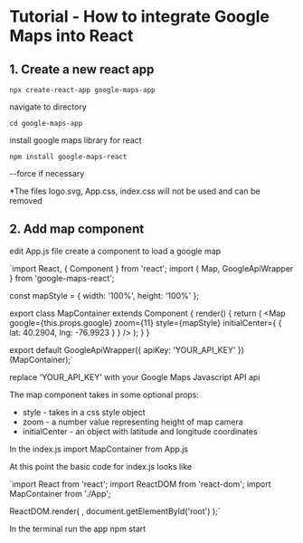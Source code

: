 # Tutorial - How to integrate Google Maps into React

## 1. Create a new react app

`npx create-react-app google-maps-app`

navigate to directory

`cd google-maps-app`

install google maps library for react

`npm install google-maps-react`

--force if necessary

*The files logo.svg, App.css, index.css will not be used and can be removed


## 2. Add map component

edit App.js file
create a component to load a google map

`import React, { Component } from 'react';
import { Map, GoogleApiWrapper } from 'google-maps-react';

const mapStyle = {
  width: '100%',
  height: '100%'
};

export class MapContainer extends Component {
  render() {
    return (
      <Map
        google={this.props.google}
        zoom={11}
        style={mapStyle}
        initialCenter={
          {
            lat: 40.2904,
            lng: -76.9923
          }
        }
      />
    );
  }
}

export default GoogleApiWrapper({
  apiKey: 'YOUR_API_KEY'
})(MapContainer);`


replace 'YOUR_API_KEY' with your Google Maps Javascript API api

The map component takes in some optional props:
- style - takes in a css style object
- zoom - a number value representing height of map camera
- initialCenter - an object with latitude and longitude coordinates


In the index.js import MapContainer from App.js

At this point the basic code for index.js looks like

`import React from 'react';
import ReactDOM from 'react-dom';
import MapContainer from './App';

ReactDOM.render(
    <MapContainer />,
  document.getElementById('root')
);`

In the terminal run the app
npm start 
